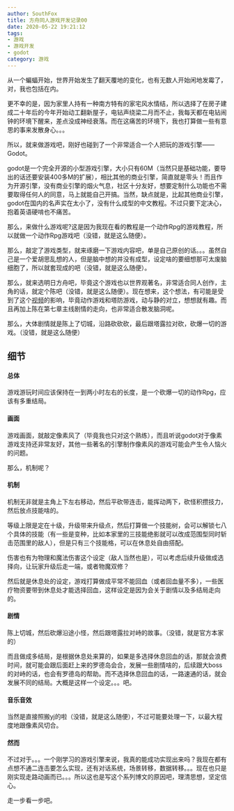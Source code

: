 ```yaml
---
author: SouthFox
title: 方舟同人游戏开发记录00
date: 2020-05-22 19:21:12
tags:
- 游戏
- 游戏开发
- godot
category: 游戏
---
```


从一个蝙蝠开始，世界开始发生了翻天覆地的变化，也有无数人开始闲地发霉了，对，我也包括在内。

更不幸的是，因为家里人持有一种南方特有的家宅风水情结，所以选择了在房子建成二十年后的今年开始动工翻新屋子，电钻声绕梁二月而不止，我每天都在电钻闹钟的环境下醒来，差点没成神经衰落。而在这痛苦的环境下，我也打算做一些有意思的事来发散身心。。。

<!--more-->

所以，就来做游戏吧，刚好也碰到了一个非常适合一个人把玩的游戏引擎——Godot。

godot是一个完全开源的小型游戏引擎，大小只有60M（当然只是基础功能，要导出的话还要安装400多M的扩展），相比其他的商业引擎，简直就是零头！而且作为开源引擎，没有商业引擎的烟火气息，社区十分友好，想要定制什么功能也不需要取得任何人的同意，马上就能自己开搞。当然，缺点就是，比起其他商业引擎，godot在国内的名声实在太小了，没有什么成型的中文教程。不过只要下定决心，抱着英语硬啃也不痛苦。

那么，来做什么游戏呢?这是因为我现在看的教程是一个动作Rpg的游戏教程，所以就做一个动作Rpg游戏吧（没错，就是这么随便）。

那么，敲定了游戏类型，就来琢磨一下游戏内容吧，单是自己原创的话。。。虽然自己是一个爱胡思乱想的人，但是脑中想的并没有成型，设定啥的要细想那可太废脑细胞了，所以就套现成的吧（没错，就是这么随便）。

那么，就来选明日方舟吧，毕竟这个游戏也以世界观著名，非常适合同人创作，主角的话，就定个陈吧（没错，就是这么随便）。现在想来，这个想法，有可能是受到了这个[视频](https://www.bilibili.com/video/BV1hK411L7nq)的影响，毕竟动作游戏和塔防游戏，动与静的对立，想想就有趣。而且再加上陈在第七章主线剧情的走向，也非常适合散发脑洞呢。

那么，大体剧情就是陈上了切城，沿路砍砍砍，最后跟塔露拉对砍，砍爆一切的游戏。（没错，就是这么随便）

## 细节

#### 总体

游戏游玩时间应该保持在一到两小时左右的长度，是一个砍爆一切的动作Rpg，应该有多重结局。

#### 画面

游戏画面，就敲定像素风了（毕竟我也只对这个熟练），而且听说godot对于像素游戏支持还非常友好，其他一些著名的引擎制作像素风的游戏可能会产生令人恼火的问题。

那么，机制呢？

#### 机制

机制无非就是主角上下左右移动，然后平砍带连击，能挥动两下，砍怪积攒技力，然后放点技能啥的。

等级上限是定在十级，升级带来升级点，然后打算做一个技能树，会可以解锁七八个具体的技能（有一些是变种，比如本家里的三技能绝影就可以改成范围型同时斩击范围里的敌人），但是只有三个技能格，可以在休息处自由搭配。

伤害也有为物理和魔法伤害这个设定（敌人当然也是），可以考虑后续升级做成选择向，让玩家升级后走一端，或者物魔双修？

然后就是休息处的设定，游戏打算做成平常不能回血（或者回血量不多），一些医疗物资要带到休息处才能选择回血，这样设定是因为会关于剧情以及多结局走向的。

#### 剧情

陈上切城，然后砍爆沿途小怪，然后跟塔露拉对峙的故事。（没错，就是官方本家的）

而且做成多结局，是根据休息处来算的，如果是多选择休息回血的话，那就会浪费时间，就可能会跟后面赶上来的罗德岛会合，发展一些剧情啥的，后续跟大boss的对峙的话，也会有罗德岛的帮助。而不选择休息回血的话，一路速通的话，就会发展不同的结局。大概是这样一个设定。。。吧。

#### 音乐音效

当然是直接照搬yj的啦（没错，就是这么随便），不过可能要处理一下，以最大程度地跟像素风切合。

#### 然而

不过对于。。。一个刚学习的游戏引擎来说，我真的能成功实现出来吗？我现在都有点想不通二连击要怎么实现，还有对话系统，场景转移，数据转移。。。现在也只是刚实现走路动画而已。。。所以这也是写这个系列博文的原因吧，理清思想，坚定信心。

走一步看一步吧。

